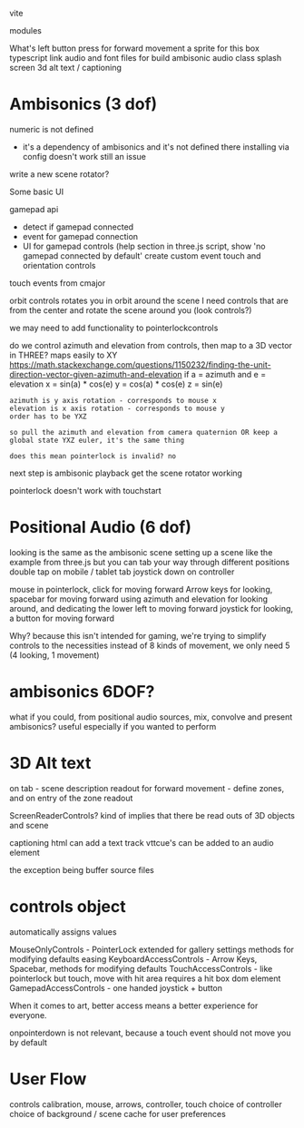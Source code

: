 vite

modules

What's left
button press for forward movement
a sprite for this box
typescript
link audio and font files for build
ambisonic audio class
splash screen
3d alt text / captioning


# Ambisonics (3 dof)

numeric is not defined
- it's a dependency of ambisonics and it's not defined there
installing via config doesn't work
still an issue

write a new scene rotator?

Some basic UI

gamepad api
 - detect if gamepad connected
 - event for gamepad connection
 - UI for gamepad controls (help section
    in three.js script, show 'no gamepad connected by default'
    create custom event 
touch and orientation controls

touch events from cmajor

orbit controls rotates you in orbit around the scene
I need controls that are from the center and rotate the scene around you (look controls?)

we may need to add functionality to pointerlockcontrols


do we control azimuth and elevation from controls, then map to a 3D vector in THREE?
    maps easily to XY
    https://math.stackexchange.com/questions/1150232/finding-the-unit-direction-vector-given-azimuth-and-elevation
    if a = azimuth and e = elevation
    x = sin(a) * cos(e)
    y = cos(a) * cos(e)
    z = sin(e)

    azimuth is y axis rotation - corresponds to mouse x
    elevation is x axis rotation - corresponds to mouse y
    order has to be YXZ

    so pull the azimuth and elevation from camera quaternion OR keep a global state YXZ euler, it's the same thing

    does this mean pointerlock is invalid? no


next step is ambisonic playback
get the scene rotator working

pointerlock doesn't work with touchstart

# Positional Audio (6 dof)

looking is the same as the ambisonic scene
setting up a scene like the example from three.js but you can tab your way through different positions
double tap on mobile / tablet
tab joystick down on controller

mouse in pointerlock, click for moving forward
Arrow keys for looking, spacebar for moving forward
using azimuth and elevation for looking around, and dedicating the lower left to moving forward
joystick for looking, a button for moving forward

Why? because this isn't intended for gaming, we're trying to simplify controls to the necessities
instead of 8 kinds of movement, we only need 5 (4 looking, 1 movement)




# ambisonics 6DOF?

what if you could, from positional audio sources, mix, convolve and present ambisonics?
useful especially if you wanted to perform

# 3D Alt text

on tab - scene description readout
for forward movement - define zones, and on entry of the zone readout

ScreenReaderControls?
kind of implies that there be read outs of 3D objects and scene

captioning
html can add a text track
vttcue's can be added to an audio element

the exception being buffer source files


# controls object

automatically assigns values

MouseOnlyControls - PointerLock extended for gallery settings
    methods for modifying defaults
    easing
KeyboardAccessControls - Arrow Keys, Spacebar, 
    methods for modifying defaults
TouchAccessControls - like pointerlock but touch, move with hit area
    requires a hit box dom element
GamepadAccessControls - one handed joystick + button 

When it comes to art, better access means a better experience for everyone.

onpointerdown is not relevant, because a touch event should not move you by default


# User Flow

controls calibration, mouse, arrows, controller, touch
choice of controller
choice of background / scene
cache for user preferences


